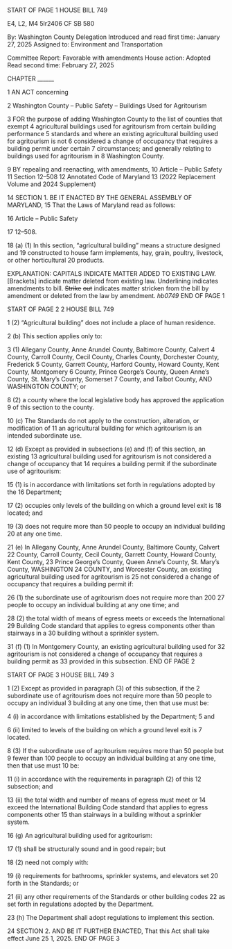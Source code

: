 START OF PAGE 1
HOUSE BILL 749

E4, L2, M4 5lr2406
CF SB 580

By: Washington County Delegation
Introduced and read first time: January 27, 2025
Assigned to: Environment and Transportation

Committee Report: Favorable with amendments
House action: Adopted
Read second time: February 27, 2025

CHAPTER ______

1 AN ACT concerning

2 Washington County – Public Safety – Buildings Used for Agritourism

3 FOR the purpose of adding Washington County to the list of counties that exempt
4 agricultural buildings used for agritourism from certain building performance
5 standards and where an existing agricultural building used for agritourism is not
6 considered a change of occupancy that requires a building permit under certain
7 circumstances; and generally relating to buildings used for agritourism in
8 Washington County.

9 BY repealing and reenacting, with amendments,
10 Article – Public Safety
11 Section 12–508
12 Annotated Code of Maryland
13 (2022 Replacement Volume and 2024 Supplement)

14 SECTION 1. BE IT ENACTED BY THE GENERAL ASSEMBLY OF MARYLAND,
15 That the Laws of Maryland read as follows:

16 Article – Public Safety

17 12–508.

18 (a) (1) In this section, “agricultural building” means a structure designed and
19 constructed to house farm implements, hay, grain, poultry, livestock, or other horticultural
20 products.

EXPLANATION: CAPITALS INDICATE MATTER ADDED TO EXISTING LAW.
[Brackets] indicate matter deleted from existing law.
Underlining indicates amendments to bill.
~~Strike~~ ~~out~~ indicates matter stricken from the bill by amendment or deleted from the law by
amendment. *hb0749*
END OF PAGE 1

START OF PAGE 2
2 HOUSE BILL 749

1 (2) “Agricultural building” does not include a place of human residence.

2 (b) This section applies only to:

3 (1) Allegany County, Anne Arundel County, Baltimore County, Calvert
4 County, Carroll County, Cecil County, Charles County, Dorchester County, Frederick
5 County, Garrett County, Harford County, Howard County, Kent County, Montgomery
6 County, Prince George’s County, Queen Anne’s County, St. Mary’s County, Somerset
7 County, and Talbot County, AND WASHINGTON COUNTY; or

8 (2) a county where the local legislative body has approved the application
9 of this section to the county.

10 (c) The Standards do not apply to the construction, alteration, or modification of
11 an agricultural building for which agritourism is an intended subordinate use.

12 (d) Except as provided in subsections (e) and (f) of this section, an existing
13 agricultural building used for agritourism is not considered a change of occupancy that
14 requires a building permit if the subordinate use of agritourism:

15 (1) is in accordance with limitations set forth in regulations adopted by the
16 Department;

17 (2) occupies only levels of the building on which a ground level exit is
18 located; and

19 (3) does not require more than 50 people to occupy an individual building
20 at any one time.

21 (e) In Allegany County, Anne Arundel County, Baltimore County, Calvert
22 County, Carroll County, Cecil County, Garrett County, Howard County, Kent County,
23 Prince George’s County, Queen Anne’s County, St. Mary’s County, WASHINGTON
24 COUNTY, and Worcester County, an existing agricultural building used for agritourism is
25 not considered a change of occupancy that requires a building permit if:

26 (1) the subordinate use of agritourism does not require more than 200
27 people to occupy an individual building at any one time; and

28 (2) the total width of means of egress meets or exceeds the International
29 Building Code standard that applies to egress components other than stairways in a
30 building without a sprinkler system.

31 (f) (1) In Montgomery County, an existing agricultural building used for
32 agritourism is not considered a change of occupancy that requires a building permit as
33 provided in this subsection.
END OF PAGE 2

START OF PAGE 3
HOUSE BILL 749 3

1 (2) Except as provided in paragraph (3) of this subsection, if the
2 subordinate use of agritourism does not require more than 50 people to occupy an individual
3 building at any one time, then that use must be:

4 (i) in accordance with limitations established by the Department;
5 and

6 (ii) limited to levels of the building on which a ground level exit is
7 located.

8 (3) If the subordinate use of agritourism requires more than 50 people but
9 fewer than 100 people to occupy an individual building at any one time, then that use must
10 be:

11 (i) in accordance with the requirements in paragraph (2) of this
12 subsection; and

13 (ii) the total width and number of means of egress must meet or
14 exceed the International Building Code standard that applies to egress components other
15 than stairways in a building without a sprinkler system.

16 (g) An agricultural building used for agritourism:

17 (1) shall be structurally sound and in good repair; but

18 (2) need not comply with:

19 (i) requirements for bathrooms, sprinkler systems, and elevators set
20 forth in the Standards; or

21 (ii) any other requirements of the Standards or other building codes
22 as set forth in regulations adopted by the Department.

23 (h) The Department shall adopt regulations to implement this section.

24 SECTION 2. AND BE IT FURTHER ENACTED, That this Act shall take effect June
25 1, 2025.
END OF PAGE 3